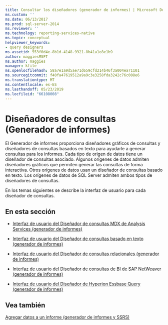 ```yaml
---
title: Consultar los diseñadores (generador de informes) | Microsoft Docs
ms.custom: ''
ms.date: 06/13/2017
ms.prod: sql-server-2014
ms.reviewer: ''
ms.technology: reporting-services-native
ms.topic: conceptual
helpviewer_keywords:
- query designers
ms.assetid: 553f0d4e-8b1d-4148-9321-8b41a1e8e1b9
author: maggiesMSFT
ms.author: maggies
manager: kfile
ms.openlocfilehash: 58a7e1a9d5ae71d659cfd214b46f3a004ea71101
ms.sourcegitcommit: f40fa47619512a9a9c3e3258fda3242c76c008e6
ms.translationtype: MT
ms.contentlocale: es-ES
ms.lasthandoff: 05/23/2019
ms.locfileid: "66108008"
---
```

# <a name="query-designers-report-builder"></a>Diseñadores de consultas (Generador de informes)
  El Generador de informes proporciona diseñadores gráficos de consultas y diseñadores de consultas basados en texto para ayudarle a generar consultas para los informes. Cada tipo de origen de datos tiene un diseñador de consultas asociado. Algunos orígenes de datos admiten diseñadores gráficos que permiten generar las consultas de forma interactiva. Otros orígenes de datos usan un diseñador de consultas basado en texto. Los orígenes de datos de SQL Server admiten ambos tipos de diseñadores de consultas.  
  
 En los temas siguientes se describe la interfaz de usuario para cada diseñador de consultas.  
  
## <a name="in-this-section"></a>En esta sección  
  
-   [Interfaz de usuario del Diseñador de consultas MDX de Analysis Services &#40;generador de informes&#41;](../../2014/reporting-services/analysis-services-mdx-query-designer-user-interface-report-builder.md)  
  
-   [Interfaz de usuario del Diseñador de consultas basado en texto &#40;generador de informes&#41;](report-data/text-based-query-designer-user-interface-report-builder.md)  
  
-   [Interfaz de usuario del Diseñador de consultas relacionales &#40;generador de informes&#41;](report-data/relational-query-designer-user-interface-report-builder.md)  
  
-   [Interfaz de usuario del Diseñador de consultas de BI de SAP NetWeaver &#40;generador de informes&#41;](../../2014/reporting-services/sap-netweaver-bi-query-designer-user-interface-report-builder.md)  
  
-   [Interfaz de usuario del Diseñador de Hyperion Essbase Query &#40;generador de informes&#41;](../../2014/reporting-services/hyperion-essbase-query-designer-user-interface-report-builder.md)  
  
## <a name="see-also"></a>Vea también  
 [Agregar datos a un informe &#40;generador de informes y SSRS&#41;](report-data/report-datasets-ssrs.md)  
  
  

